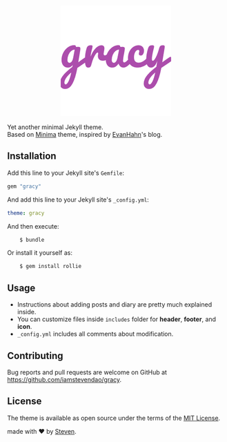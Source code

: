 <p align="center">
  <img src="./assets/icon.png" alt="gracy icon">
</p>  

Yet another minimal Jekyll theme.  
Based on [Minima](https://github.com/jekyll/minima) theme, inspired by [EvanHahn](http://evanhahn.com/)'s blog.

## Installation
Add this line to your Jekyll site's `Gemfile`:
```ruby
gem "gracy"
```
And add this line to your Jekyll site's `_config.yml`:
```yaml
theme: gracy
```
And then execute:
```bash
    $ bundle
```
Or install it yourself as:
```bash
    $ gem install rollie
```

## Usage
- Instructions about adding posts and diary are pretty much explained inside.
- You can customize files inside `includes` folder for **header**, **footer**, and **icon**.
- `_config.yml` includes all comments about modification.

## Contributing

Bug reports and pull requests are welcome on GitHub at https://github.com/iamstevendao/gracy.

## License

The theme is available as open source under the terms of the [MIT License](https://opensource.org/licenses/MIT).

made with &#x2764; by [Steven](https://github.com/iamstevendao).

